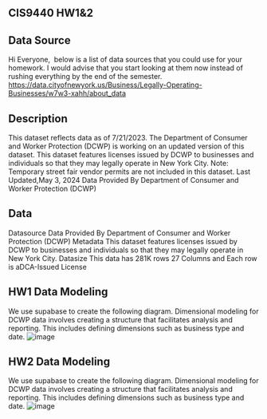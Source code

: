 ## CIS9440 HW1&2
## Data Source
Hi Everyone, 
below is a list of data sources that you could use for your homework. I would advise that you start looking at them now instead of rushing everything by the end of the semester. 
https://data.cityofnewyork.us/Business/Legally-Operating-Businesses/w7w3-xahh/about_data

## Description
This dataset reflects data as of 7/21/2023. The Department of Consumer and Worker Protection (DCWP) is working on an updated version of this dataset.
This dataset features licenses issued by DCWP to businesses and individuals so that they may legally operate in New York City. Note: Temporary street fair vendor permits are not included in this dataset. Last Updated,May 3, 2024 Data Provided By Department of Consumer and Worker Protection (DCWP)

## Data
Datasource Data Provided By Department of Consumer and Worker Protection (DCWP) Metadata This dataset features licenses issued by DCWP to businesses and individuals so that they may legally operate in New York City. Datasize This data has 281K rows 27 Columns and Each row is aDCA-Issued License

## HW1 Data Modeling
We use supabase to create the following diagram. Dimensional modeling for DCWP data involves creating a structure that facilitates analysis and reporting. This includes defining dimensions such as business type and date.
![image](https://github.com/Lucy0906/HW/assets/159973096/f5c927b8-5ae3-4389-8040-07320ca52c7c)

## HW2 Data Modeling
We use supabase to create the following diagram. Dimensional modeling for DCWP data involves creating a structure that facilitates analysis and reporting. This includes defining dimensions such as business type and date.
![image](https://github.com/Lucy0906/HW/assets/159973096/cbe67581-0458-4bf3-b1ac-f6c40819de6d)


